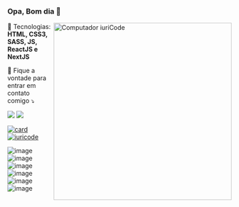 ### Opa, Bom dia 👋

<img src="https://raw.githubusercontent.com/MicaelliMedeiros/micaellimedeiros/master/image/computer-illustration.png" min-width="400px" max-width="400px" width="400px" align="right" alt="Computador iuriCode">

<p align="left">
  🦄 Tecnologias: <strong>HTML, CSS3, SASS, JS, ReactJS e NextJS</strong>
</p>
<!--
<p align="left">
  💼 Ferramentas: <strong>Coloque as suas ferramentas de trabalho.</strong>
</p>
-->

<p align="left">
  💌 Fique a vontade para entrar em contato comigo ⤵️
</p>

<p align="left">
  <a href="https://joaomichael912@gmail.com" alt="Gmail">
  <img src="https://img.shields.io/badge/-Gmail-FF0000?style=flat-square&labelColor=FF0000&logo=gmail&logoColor=white&link=LINK-DO-SEU-EMAIL" /></a>

  <a href="https://www.instagram.com/michael_lima02/" alt="Instagram">
  <img src="https://img.shields.io/badge/-Instagram-DF0174?style=flat-square&labelColor=DF0174&logo=instagram&logoColor=white&link=LINK-DO-SEU-INSTAGRAM"/></a>

[![card](https://github-readme-stats.vercel.app/api?username=M1CH4EL-ux2&theme=radical)](https://github.com/M1CH4EL-ux2/)
[![iuricode](https://github-readme-stats.vercel.app/api/top-langs/?username=M1CH4EL-ux2&hide=html&layout=compact&theme=radical)](https://github.com/M1CH4EL-ux2/)
  
  ![image](https://img.shields.io/badge/HTML5-E34F26?style=for-the-badge&logo=html5&logoColor=white)
  ![image](https://img.shields.io/badge/CSS3-1572B6?style=for-the-badge&logo=css3&logoColor=white)
  ![image](https://img.shields.io/badge/Sass-CC6699?style=for-the-badge&logo=sass&logoColor=white)
  ![image](https://img.shields.io/badge/JavaScript-F7DF1E?style=for-the-badge&logo=javascript&logoColor=black)
  ![image](https://img.shields.io/badge/Node.js-43853D?style=for-the-badge&logo=node.js&logoColor=white)
  ![image](https://img.shields.io/badge/MongoDB-4EA94B?style=for-the-badge&logo=mongodb&logoColor=white)
  
